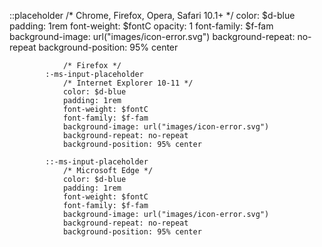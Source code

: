 ::placeholder
                /* Chrome, Firefox, Opera, Safari 10.1+ */
                color: $d-blue
                padding: 1rem
                font-weight: $fontC
                opacity: 1
                font-family: $f-fam
                background-image: url("images/icon-error.svg")
                background-repeat: no-repeat
                background-position: 95% center

    
                /* Firefox */
            :-ms-input-placeholder
                /* Internet Explorer 10-11 */
                color: $d-blue
                padding: 1rem
                font-weight: $fontC
                font-family: $f-fam
                background-image: url("images/icon-error.svg")
                background-repeat: no-repeat
                background-position: 95% center

            ::-ms-input-placeholder
                /* Microsoft Edge */
                color: $d-blue
                padding: 1rem
                font-weight: $fontC
                font-family: $f-fam
                background-image: url("images/icon-error.svg")
                background-repeat: no-repeat
                background-position: 95% center